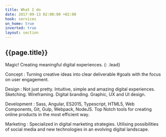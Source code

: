 ```yaml
---
title: What I do
date: 2017-09-13 02:00:00 +02:00
hook: services
on_home: true
inverted: true
layout: section
---
```


## {{page.title}}

Magic! Creating meaningful digital experiences.
{: .lead}

Concept
: Turning creative ideas into clear deliverable #goals with the focus on user engagement.

Design
: Not just pretty. Intuitive, simple and amazing digital experiences. Sketching. Wireframing. Digital branding. Graphic, UX and UI design.

Development
: Sass, Angular, ES2015, Typescript, HTML5, Web Components, Git, Gulp, Webpack, NodeJS. Top Notch tools for creating online products in the most efficient way.

Marketing
: Specialized in digital marketing strategies. Utilising possibilities of social media and new technologies in an evolving digital landscape.
